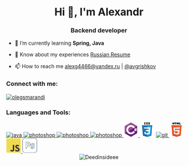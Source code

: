 <h1 align="center">Hi 👋, I'm Alexandr</h1>
<h3 align="center">Backend developer</h3>


- 🌱 I’m currently learning **Spring, Java**

- 📄 Know about my experiences [Russian Resume]()

- 📫 How to reach me alexg4466@yandex.ru | [@avgrishkov](https://t.me/avgrishkov)

<h3 align="left">Connect with me:</h3>
<p align="left">
<a href="https://www.leetcode.com/Deedinsideee" target="blank"><img align="center" src="https://raw.githubusercontent.com/rahuldkjain/github-profile-readme-generator/master/src/images/icons/Social/leet-code.svg" alt="olegsmarandi" height="30" width="40" /></a>
</p>

<h3 align="left">Languages and Tools:</h3>

<a href="https://www.java.com/ru/" target="_blank" rel="noreferrer"> 
<img src="https://cdn.jsdelivr.net/gh/devicons/devicon/icons/java/java-original.svg" alt="java" width="40" height="40"/> </a>

<a href="https://spring.io/" target="_blank" rel="noreferrer"> 
<img src="https://cdn.jsdelivr.net/gh/devicons/devicon/icons/spring/spring-original.svg" alt="photoshop" width="40" height="40"/> </a> 


<a href="https://www.postgresql.org" target="_blank" rel="noreferrer"> 
<img src="https://cdn.jsdelivr.net/gh/devicons/devicon/icons/postgresql/postgresql-original.svg" alt="photoshop" width="40" height="40"/> </a> 

<a href="https://www.docker.com" target="_blank" rel="noreferrer"> 
<img src="https://cdn.jsdelivr.net/gh/devicons/devicon/icons/docker/docker-original-wordmark.svg" alt="photoshop" width="40" height="40"/> </a> 
<a href="https://www.w3schools.com/cs/" target="_blank" rel="noreferrer"> <img src="https://raw.githubusercontent.com/devicons/devicon/master/icons/csharp/csharp-original.svg" alt="csharp" width="40" height="40"/> 
</a> 
<a href="https://www.w3schools.com/css/" target="_blank" rel="noreferrer"> <img src="https://raw.githubusercontent.com/devicons/devicon/master/icons/css3/css3-original-wordmark.svg" alt="css3" width="40" height="40"/></a> 
<a href="https://git-scm.com/" target="_blank" rel="noreferrer"> <img src="https://www.vectorlogo.zone/logos/git-scm/git-scm-icon.svg" alt="git" width="40" height="40"/> </a> 
<a href="https://www.w3.org/html/" target="_blank" rel="noreferrer"> <img src="https://raw.githubusercontent.com/devicons/devicon/master/icons/html5/html5-original-wordmark.svg" alt="html5" width="40" height="40"/> 
<a href="https://developer.mozilla.org/en-US/docs/Web/JavaScript" target="_blank" rel="noreferrer"> <img src="https://raw.githubusercontent.com/devicons/devicon/master/icons/javascript/javascript-original.svg" alt="javascript" width="40" height="40"/> </a>
 </a> <a href="https://www.photoshop.com/en" target="_blank" rel="noreferrer"> 
<img src="https://raw.githubusercontent.com/devicons/devicon/master/icons/photoshop/photoshop-line.svg" alt="photoshop" width="40" height="40"/> </a> 



<div align="center"><img src="https://github-readme-stats.vercel.app/api?username=deedinsideee&show_icons=true&locale=en" alt="Deedinsideee" /></div>
